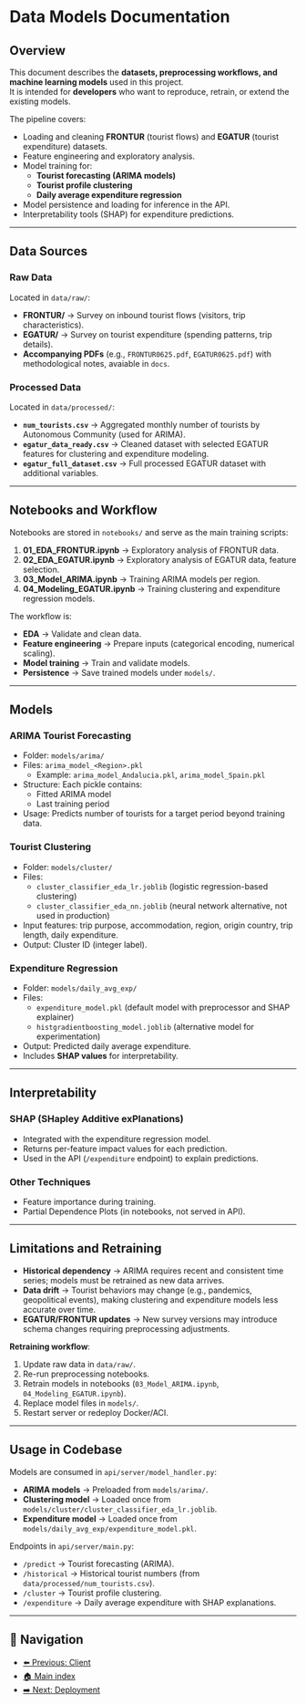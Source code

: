 # Data Models Documentation

## Overview
This document describes the **datasets, preprocessing workflows, and machine learning models** used in this project.  
It is intended for **developers** who want to reproduce, retrain, or extend the existing models.  

The pipeline covers:
- Loading and cleaning **FRONTUR** (tourist flows) and **EGATUR** (tourist expenditure) datasets.
- Feature engineering and exploratory analysis.
- Model training for:
  - **Tourist forecasting (ARIMA models)**
  - **Tourist profile clustering**
  - **Daily average expenditure regression**
- Model persistence and loading for inference in the API.
- Interpretability tools (SHAP) for expenditure predictions.

---

## Data Sources

### Raw Data
Located in `data/raw/`:
- **FRONTUR/** → Survey on inbound tourist flows (visitors, trip characteristics).
- **EGATUR/** → Survey on tourist expenditure (spending patterns, trip details).
- **Accompanying PDFs** (e.g., `FRONTUR0625.pdf`, `EGATUR0625.pdf`) with methodological notes, avaiable in `docs`.

### Processed Data
Located in `data/processed/`:
- **`num_tourists.csv`** → Aggregated monthly number of tourists by Autonomous Community (used for ARIMA).
- **`egatur_data_ready.csv`** → Cleaned dataset with selected EGATUR features for clustering and expenditure modeling.
- **`egatur_full_dataset.csv`** → Full processed EGATUR dataset with additional variables.

---

## Notebooks and Workflow
Notebooks are stored in `notebooks/` and serve as the main training scripts:
1. **01_EDA_FRONTUR.ipynb** → Exploratory analysis of FRONTUR data.
2. **02_EDA_EGATUR.ipynb** → Exploratory analysis of EGATUR data, feature selection.
3. **03_Model_ARIMA.ipynb** → Training ARIMA models per region.
4. **04_Modeling_EGATUR.ipynb** → Training clustering and expenditure regression models.

The workflow is:
- **EDA** → Validate and clean data.
- **Feature engineering** → Prepare inputs (categorical encoding, numerical scaling).
- **Model training** → Train and validate models.
- **Persistence** → Save trained models under `models/`.

---

## Models

### ARIMA Tourist Forecasting
- Folder: `models/arima/`
- Files: `arima_model_<Region>.pkl`
  - Example: `arima_model_Andalucia.pkl`, `arima_model_Spain.pkl`
- Structure: Each pickle contains:
  - Fitted ARIMA model
  - Last training period
- Usage: Predicts number of tourists for a target period beyond training data.

### Tourist Clustering
- Folder: `models/cluster/`
- Files:
  - `cluster_classifier_eda_lr.joblib` (logistic regression-based clustering)
  - `cluster_classifier_eda_nn.joblib` (neural network alternative, not used in production)
- Input features: trip purpose, accommodation, region, origin country, trip length, daily expenditure.
- Output: Cluster ID (integer label).

### Expenditure Regression
- Folder: `models/daily_avg_exp/`
- Files:
  - `expenditure_model.pkl` (default model with preprocessor and SHAP explainer)
  - `histgradientboosting_model.joblib` (alternative model for experimentation)
- Output: Predicted daily average expenditure.
- Includes **SHAP values** for interpretability.

---

## Interpretability

### SHAP (SHapley Additive exPlanations)
- Integrated with the expenditure regression model.
- Returns per-feature impact values for each prediction.
- Used in the API (`/expenditure` endpoint) to explain predictions.

### Other Techniques
- Feature importance during training.
- Partial Dependence Plots (in notebooks, not served in API).

---

## Limitations and Retraining

- **Historical dependency** → ARIMA requires recent and consistent time series; models must be retrained as new data arrives.
- **Data drift** → Tourist behaviors may change (e.g., pandemics, geopolitical events), making clustering and expenditure models less accurate over time.
- **EGATUR/FRONTUR updates** → New survey versions may introduce schema changes requiring preprocessing adjustments.

**Retraining workflow**:
1. Update raw data in `data/raw/`.
2. Re-run preprocessing notebooks.
3. Retrain models in notebooks (`03_Model_ARIMA.ipynb`, `04_Modeling_EGATUR.ipynb`).
4. Replace model files in `models/`.
5. Restart server or redeploy Docker/ACI.

---

## Usage in Codebase

Models are consumed in `api/server/model_handler.py`:
- **ARIMA models** → Preloaded from `models/arima/`.
- **Clustering model** → Loaded once from `models/cluster/cluster_classifier_eda_lr.joblib`.
- **Expenditure model** → Loaded once from `models/daily_avg_exp/expenditure_model.pkl`.

Endpoints in `api/server/main.py`:
- `/predict` → Tourist forecasting (ARIMA).
- `/historical` → Historical tourist numbers (from `data/processed/num_tourists.csv`).
- `/cluster` → Tourist profile clustering.
- `/expenditure` → Daily average expenditure with SHAP explanations.

---

## 🧭 Navigation

- [⬅️ Previous: Client](/04_client.md)
- [🏠 Main index](../README.md#documentation)
- [➡️ Next: Deployment](/06_deployment.md)